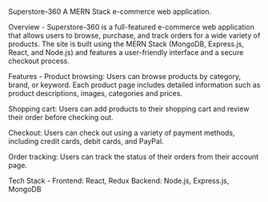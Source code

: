 Superstore-360
A MERN Stack e-commerce web application.

Overview -
Superstore-360 is a full-featured e-commerce web application that allows users to browse, purchase, and track orders for a wide variety of products. The site is built using the MERN Stack (MongoDB, Express.js, React, and Node.js) and features a user-friendly interface and a secure checkout process.


Features - 
Product browsing: Users can browse products by category, brand, or keyword. Each product page includes detailed information such as product descriptions, images, categories and prices.

Shopping cart: Users can add products to their shopping cart and review their order before checking out.

Checkout: Users can check out using a variety of payment methods, including credit cards, debit cards, and PayPal.

Order tracking: Users can track the status of their orders from their account page.

Tech Stack -
Frontend: React, Redux
Backend: Node.js, Express.js, MongoDB

